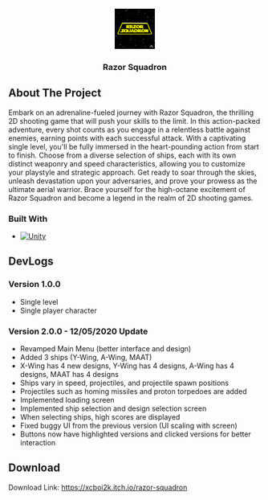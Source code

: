 <br />
<div align="center">
  <a href="https://github.com/xcboi2k/Razor-Squadron">
    <img src="Assets/_display/logo.png" alt="Logo" width="80" height="80">
  </a>

  <h3 align="center">Razor Squadron</h3>
</div>

<!-- ABOUT THE PROJECT -->
## About The Project

Embark on an adrenaline-fueled journey with Razor Squadron, the thrilling 2D shooting game that will push your skills to the limit. In this action-packed adventure, every shot counts as you engage in a relentless battle against enemies, earning points with each successful attack. With a captivating single level, you'll be fully immersed in the heart-pounding action from start to finish. Choose from a diverse selection of ships, each with its own distinct weaponry and speed characteristics, allowing you to customize your playstyle and strategic approach. Get ready to soar through the skies, unleash devastation upon your adversaries, and prove your prowess as the ultimate aerial warrior. Brace yourself for the high-octane excitement of Razor Squadron and become a legend in the realm of 2D shooting games.

### Built With

* [![Unity][Unity-logo]][Unity-url]

[Unity-logo]: https://img.shields.io/badge/Unity-20232A?style=for-the-badge&logo=react&logoColor=61DAFB
[Unity-url]: https://unity.com/

## DevLogs

### Version 1.0.0
- Single level
- Single player character

### Version 2.0.0 - 12/05/2020 Update
- Revamped Main Menu (better interface and design)
- Added 3 ships (Y-Wing, A-Wing, MAAT)
- X-Wing has 4 new designs, Y-Wing has 4 designs, A-Wing has 4 designs, MAAT has 4 designs
- Ships vary in speed, projectiles, and projectile spawn positions
- Projectiles such as homing missiles and proton torpedoes are added
- Implemented loading screen
- Implemented ship selection and design selection screen
- When selecting ships, high scores are displayed
- Fixed buggy UI from the previous version (UI scaling with screen)
- Buttons now have highlighted versions and clicked versions for better interaction

## Download

Download Link: https://xcboi2k.itch.io/razor-squadron
